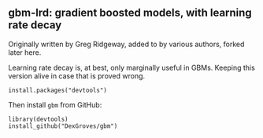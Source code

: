 gbm-lrd: gradient boosted models, with learning rate decay
----------------------------

Originally written by Greg Ridgeway, added to by various authors, forked later here.

Learning rate decay is, at best, only marginally useful in GBMs. Keeping this version alive in case that is proved wrong.

    install.packages("devtools")

Then install `gbm` from GitHub:

    library(devtools)
    install_github("DexGroves/gbm")
